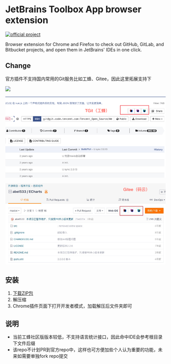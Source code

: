 # JetBrains Toolbox App browser extension

[![official project](https://jb.gg/badges/official.svg)](https://confluence.jetbrains.com/display/ALL/JetBrains+on+GitHub)

Browser extension for Chrome and Firefox to check out GitHub, GitLab, and Bitbucket projects, and open them in JetBrains' IDEs in one click.



## Change
官方插件不支持国内常用的Git服务比如工蜂、Gitee，因此这里拓展支持下

![](./screenshot.gif)

![](./distribution/screenshot2.png)

![](./distribution/screenshot1.png)


## 安装

1. [下载ZIP包](https://github.com/alanhg/toolbox-browser-extensionx/releases/tag/latest)
2. 解压缩
3. Chrome插件页面下打开开发者模式，加载解压后文件夹即可



## 说明

- 当前工蜂社区版版本较低，不支持语言统计接口，因此命中IDE会参考根目录下文件后缀
- 该repo不计划PR到官方repo中，这样也可方便加些个人认为重要的功能，未来如需要单独fork repo提交
